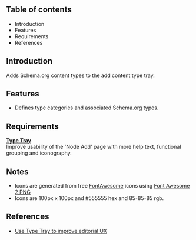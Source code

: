 Table of contents
-----------------

* Introduction
* Features
* Requirements
* References

Introduction
------------

Adds Schema.org content types to the add content type tray.


Features
--------

- Defines type categories and associated Schema.org types.


Requirements
------------

**[Type Tray](https://www.drupal.org/project/type_tray)**  
Improve usability of the 'Node Add' page with more help text, functional grouping and iconography.


Notes
-----

- Icons are generated from free [FontAwesome](https://fontawesome.com/) icons 
  using [Font Awesome 2 PNG ](https://fa2png.app/)
- Icons are 100px x 100px and #555555 hex and 85-85-85 rgb.


References
----------

- [Use Type Tray to improve editorial UX](https://architecture.lullabot.com/adr/20220503-use-type-tray/)
